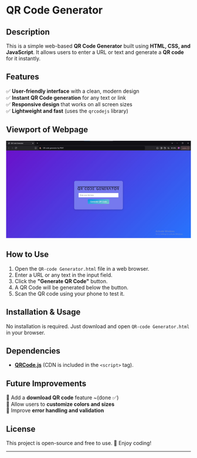 # QR Code Generator  

## Description  
This is a simple web-based **QR Code Generator** built using **HTML, CSS, and JavaScript**. It allows users to enter a URL or text and generate a **QR code** for it instantly.  

## Features  
✅ **User-friendly interface** with a clean, modern design  
✅ **Instant QR Code generation** for any text or link  
✅ **Responsive design** that works on all screen sizes  
✅ **Lightweight and fast** (uses the `qrcodejs` library)  

## Viewport of Webpage
![QR Code Generator Screenshot](screenshot.jpg)
## How to Use  
1. Open the `QR-code Generator.html` file in a web browser.  
2. Enter a URL or any text in the input field.  
3. Click the **"Generate QR Code"** button.  
4. A QR Code will be generated below the button.  
5. Scan the QR code using your phone to test it.  

## Installation & Usage  
No installation is required. Just download and open `QR-code Generator.html` in your browser.  

## Dependencies  
- **[QRCode.js](https://github.com/davidshimjs/qrcodejs)** (CDN is included in the `<script>` tag).  


## Future Improvements  
🚀 Add a **download QR code** feature    ~(done ✅)  
🚀 Allow users to **customize colors and sizes**  
🚀 Improve **error handling and validation**  

## License  
This project is open-source and free to use. 🚀 Enjoy coding!  

---
